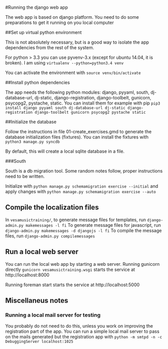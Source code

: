 #Running the django web app

The web app is based on django platform. You need to do some preparations to get it running on you local computer

##Set up virtual python environment

This is not absolutely necessary, but is a good way to isolate the
app dependencies from the rest of the system.

For python > 3.3 you can use pyvenv-3.x (except for ubuntu 14.04, it is broken). I am using
```virtualenv --python=python3.4 venv```

You can activate the environment with
```source venv/bin/activate```

##Install python dependencies

The app needs the following python modules: django, pyyaml, south, dj-database-url, dj-static, django-registration, django-toolbelt, gunicorn, psycopg2, pystache, static. You can install them for example with pip
```pip3 install django pyyaml south dj-database-url dj-static django-registration django-toolbelt gunicorn psycopg2 pystache static```

##Initialize the database

Follow the instructions in file 01-create_exercises.gmd to generate the database initialization files (fixtures). You can install the fixtures with
```python3 manage.py syncdb```

By default, this will create a local sqlite database in a file.

###South

South is a db migration tool. Some random notes follow, proper instructions need to be written.

Initialize with
```python manage.py schemamigration exercise --initial```
and apply changes with
```python manage.py schemamigration exercise --auto```

## Compile the localization files

In `vesamusictraining/`, to generate message files for templates, run
```django-admin.py makemessages -l fi```
To generate message files for javascript, run
```django-admin.py makemessages -d djangojs -l fi```
To compile the message files, run
```django-admin.py compilemessages```

## Run a local web server
You can run the local web app by starting a web server. Running gunicorn directly
```gunicorn vesamusictraining.wsgi```
starts the service at http://localhost:8000

Running
    foreman start
starts the service at http://localhost:5000

## Miscellaneus notes

### Running a local mail server for testing

You probably do not need to do this, unless you work on
improving the registration part of the app. You can run
a simple local mail server to pass on the mails generated
but the registration app with
```python -m smtpd -n -c DebuggingServer localhost:1025```
